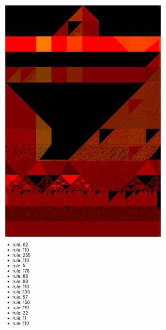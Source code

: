 ![photo](./output.png) 
 * rule: 62
* rule: 110
* rule: 255
* rule: 110
* rule: 5
* rule: 178
* rule: 86
* rule: 86
* rule: 110
* rule: 106
* rule: 57
* rule: 150
* rule: 110
* rule: 22
* rule: 11
* rule: 110
